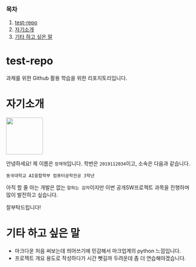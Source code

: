 ### 목차
1. [test-repo](#test-repo)
2. [자기소개](#자기소개)
3. [기타 하고 싶은 말](#기타-하고-싶은-말)

# test-repo
과제를 위한 Github 활용 학습을 위한 리포지토리입니다.

# 자기소개
<img src='https://i.pinimg.com/originals/b9/67/d1/b967d1e281bd0aaca615e889386b0496.gif' width="100px">

안녕하세요! 제 이름은 `장재혁`입니다. 학번은 `2019112034`이고, 소속은 다음과 같습니다.

    동국대학교 AI융합학부 컴퓨터공학전공 3학년

아직 할 줄 아는 개발은 없는 `말하는 감자`이지만 이번 공개SW프로젝트 과목을 진행하며 많이 발전하고 싶습니다.

잘부탁드립니다!

# 기타 하고 싶은 말
- 마크다운 처음 써보는데 띄어쓰기에 민감해서 마크업계의 python 느낌입니다.
- 프로젝트 개요 용도로 작성하다가 시간 뺏길까 두려운데 좀 더 연습해야겠습니다.
